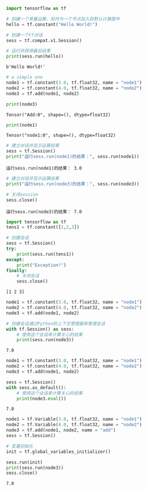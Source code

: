 ```python
import tensorflow as tf

# 创建一个常量运算，将作为一个节点加入到默认计算图中
hello = tf.constant("Hello World!")

# 创建一个tf对话
sess = tf.compat.v1.Session()

# 运行并获得最后结果
print(sess.run(hello))
```

    b'Hello World!'
    


```python
# a simple one
node1 = tf.constant(3.0, tf.float32, name = "node1")
node2 = tf.constant(4.0, tf.float32, name = "node2")
node3 = tf.add(node1, node2)
```


```python
print(node3)
```

    Tensor("Add:0", shape=(), dtype=float32)
    


```python
print(node1)
```

    Tensor("node1:0", shape=(), dtype=float32)
    


```python
# 建立对话并显示运算结果
sess = tf.Session()
print("运行sess.run(node1)的结果：", sess.run(node1))
```

    运行sess.run(node1)的结果： 3.0
    


```python
# 建立对话并显示运算结果
print("运行sess.run(node3)的结果：", sess.run(node3))

# 关闭session
sess.close()
```

    运行sess.run(node3)的结果： 7.0
    


```python
import tensorflow as tf
tens1 = tf.constant([1,2,3])

# 创建会话
sess = tf.Session()
try:
    print(sess.run(tens1))
except:
    print("Exception!")
finally:
    # 关闭会话
    sess.close()
```

    [1 2 3]
    


```python
node1 = tf.constant(3.0, tf.float32, name = "node1")
node2 = tf.constant(4.0, tf.float32, name = "node2")
node3 = tf.add(node1, node2)

# 创建会话通过Python的上下文管理器来管理会话
with tf.Session() as sess:
    # 使用这个会话来计算关心的结果
    print(sess.run(node3))
```

    7.0
    


```python
node1 = tf.constant(3.0, tf.float32, name = "node1")
node2 = tf.constant(4.0, tf.float32, name = "node2")
node3 = tf.add(node1, node2)

sess = tf.Session()
with sess.as_default():
    # 使用这个会话来计算关心的结果
    print(node3.eval())
```

    7.0
    


```python
node1 = tf.Variable(3.0, tf.float32, name = "node1")
node2 = tf.Variable(4.0, tf.float32, name = "node2")
node3 = tf.add(node1, node2, name = "add")
sess = tf.Session()

# 变量初始化
init = tf.global_variables_initializer()

sess.run(init)
print(sess.run(node3))
sess.close()
```

    7.0
    
